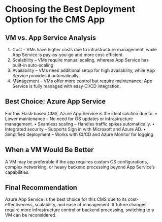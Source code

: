 # Choosing the Best Deployment Option for the CMS App

## VM vs. App Service Analysis
1. Cost – VMs have higher costs due to infrastructure management, while App Service is pay-as-you-go and more cost-efficient.
2. Scalability – VMs require manual scaling, whereas App Service has built-in auto-scaling.
3. Availability – VMs need additional setup for high availability, while App Service provides it automatically.
4. Management – VMs offer more control but require maintenance; App Service is fully managed with easy CI/CD integration.

## Best Choice: Azure App Service
For this Flask-based CMS, Azure App Service is the ideal solution due to:
• Lower maintenance – No need for OS updates or infrastructure management.
• Seamless scaling – Handles traffic spikes automatically.
• Integrated security – Supports Sign in with Microsoft and Azure AD.
• Simplified deployment – Works with CI/CD and Azure Monitor for logging.

## When a VM Would Be Better
A VM may be preferable if the app requires custom OS configurations, complex networking, or heavy backend processing beyond App Service’s capabilities.

## Final Recommendation
Azure App Service is the best choice for this CMS due to its cost-effectiveness, scalability, and ease of management. If future changes require more infrastructure control or backend processing, switching to a VM can be reconsidered.